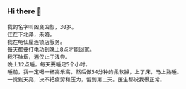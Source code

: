 
### Hi there 👋


    我的名字叫凶良凶影，30岁。
    住在下北泽，未婚。
    我在龟仙屋连锁店服务。
    每天都要打电动到晚上8点才能回家。
    我不抽烟，酒仅止于浅尝。
    晚上12点睡，每天要睡足5个小时。
    睡前，我一定喝一杯高乐高，然后做54分钟的柔软操，上了床，马上熟睡。
    一觉到天亮，决不把疲劳和压力，留到第二天。医生都说我很正常。
    